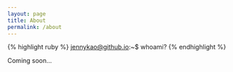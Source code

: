 ```yaml
---
layout: page
title: About 
permalink: /about
---
```

 
{% highlight ruby %}
jennykao@github.io:~$ whoami?
{% endhighlight %}

Coming soon...